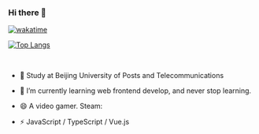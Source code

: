 ### Hi there 👋

[![wakatime](https://wakatime.com/badge/user/69899133-d74c-4498-9d09-a525be9f9f2c.svg)](https://wakatime.com/@69899133-d74c-4498-9d09-a525be9f9f2c)

[![Top Langs](https://github-readme-stats.vercel.app/api/top-langs/?username=ChocoLZS&layout=compact)](https://github.com/anuraghazra/github-readme-stats)

<br/>

- 🍻  Study at Beijing University of Posts and Telecommunications

- 🌱 I’m currently learning web frontend develop, and never stop learning.
- 😄 A video gamer. Steam: 
- ⚡ JavaScript / TypeScript / Vue.js


<br/>
